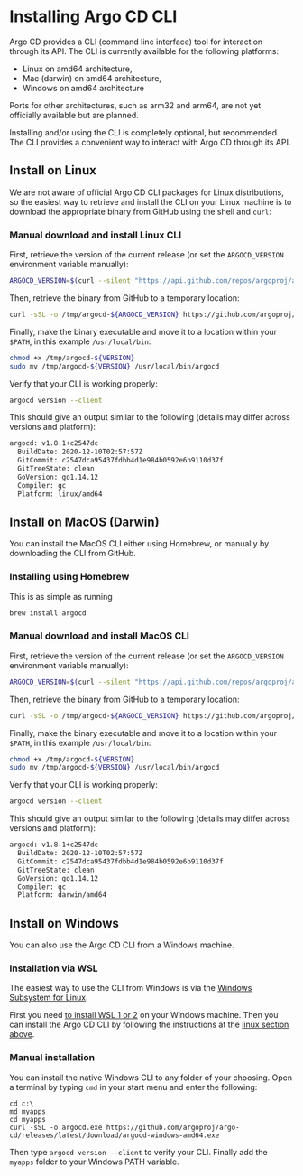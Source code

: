 # Installing Argo CD CLI

Argo CD provides a CLI (command line interface) tool for interaction through its
API. The CLI is currently available for the following platforms:

* Linux on amd64 architecture,
* Mac (darwin) on amd64 architecture,
* Windows on amd64 architecture

Ports for other architectures, such as arm32 and arm64, are not yet officially
available but are planned.

Installing and/or using the CLI is completely optional, but recommended. The
CLI provides a convenient way to interact with Argo CD through its API.

## Install on Linux

We are not aware of official Argo CD CLI packages for Linux distributions, so
the easiest way to retrieve and install the CLI on your Linux machine is to
download the appropriate binary from GitHub using the shell and `curl`:

### Manual download and install Linux CLI

First, retrieve the version of the current release (or set the `ARGOCD_VERSION`
environment variable manually):

```bash
ARGOCD_VERSION=$(curl --silent "https://api.github.com/repos/argoproj/argo-cd/releases/latest" | grep '"tag_name"' | sed -E 's/.*"([^"]+)".*/\1/')
```

Then, retrieve the binary from GitHub to a temporary location:

```bash
curl -sSL -o /tmp/argocd-${ARGOCD_VERSION} https://github.com/argoproj/argo-cd/releases/download/${ARGOCD_VERSION}/argocd-linux-amd64
```

Finally, make the binary executable and move it to a location within your
`$PATH`, in this example `/usr/local/bin`:

```bash
chmod +x /tmp/argocd-${VERSION}
sudo mv /tmp/argocd-${VERSION} /usr/local/bin/argocd 
```

Verify that your CLI is working properly:

```bash
argocd version --client
```

This should give an output similar to the following (details may differ across
versions and platform):

```bash
argocd: v1.8.1+c2547dc
  BuildDate: 2020-12-10T02:57:57Z
  GitCommit: c2547dca95437fdbb4d1e984b0592e6b9110d37f
  GitTreeState: clean
  GoVersion: go1.14.12
  Compiler: gc
  Platform: linux/amd64
```

## Install on MacOS (Darwin)

You can install the MacOS CLI either using Homebrew, or manually by downloading
the CLI from GitHub.

### Installing using Homebrew

This is as simple as running

```bash
brew install argocd
```

### Manual download and install MacOS CLI

First, retrieve the version of the current release (or set the `ARGOCD_VERSION`
environment variable manually):

```bash
ARGOCD_VERSION=$(curl --silent "https://api.github.com/repos/argoproj/argo-cd/releases/latest" | grep '"tag_name"' | sed -E 's/.*"([^"]+)".*/\1/')
```

Then, retrieve the binary from GitHub to a temporary location:

```bash
curl -sSL -o /tmp/argocd-${ARGOCD_VERSION} https://github.com/argoproj/argo-cd/releases/download/${ARGOCD_VERSION}/argocd-darwin-amd64
```

Finally, make the binary executable and move it to a location within your
`$PATH`, in this example `/usr/local/bin`:

```bash
chmod +x /tmp/argocd-${VERSION}
sudo mv /tmp/argocd-${VERSION} /usr/local/bin/argocd 
```

Verify that your CLI is working properly:

```bash
argocd version --client
```

This should give an output similar to the following (details may differ across
versions and platform):

```bash
argocd: v1.8.1+c2547dc
  BuildDate: 2020-12-10T02:57:57Z
  GitCommit: c2547dca95437fdbb4d1e984b0592e6b9110d37f
  GitTreeState: clean
  GoVersion: go1.14.12
  Compiler: gc
  Platform: darwin/amd64
```

## Install on Windows

You can also use the Argo CD CLI from a Windows machine.

### Installation via WSL

The easiest way to use the CLI from Windows is via the [Windows Subsystem for Linux](https://docs.microsoft.com/en-us/windows/wsl/about).

First you need [to install WSL 1 or 2](https://docs.microsoft.com/en-us/windows/wsl/install) on your Windows machine. Then you can install the Argo CD CLI by following the instructions at the [linux section above](#install-on-linux).

### Manual installation

You can install the native Windows CLI to any folder of your choosing. Open a terminal by typing `cmd` in your start menu and enter the following:

```shell
cd c:\
md myapps
cd myapps
curl -sSL -o argocd.exe https://github.com/argoproj/argo-cd/releases/latest/download/argocd-windows-amd64.exe
```

Then type `argocd version --client` to verify your CLI. Finally add the `myapps` folder to your Windows PATH variable.

